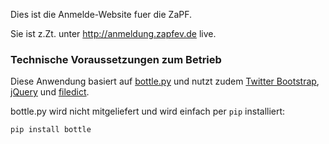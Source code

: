 Dies ist die Anmelde-Website fuer die ZaPF.

Sie ist z.Zt. unter <http://anmeldung.zapfev.de> live.

### Technische Voraussetzungen zum Betrieb

Diese Anwendung basiert auf [bottle.py][] und nutzt zudem [Twitter Bootstrap][], [jQuery][] und [filedict][].

bottle.py wird nicht mitgeliefert und wird einfach per `pip` installiert:

    pip install bottle

[bottle.py]: http://bottlepy.org
[Twitter Bootstrap]: http://twitter.github.com/bootstrap
[jQuery]: http://jquery.com/
[filedict]: https://github.com/erezsh/filedict
